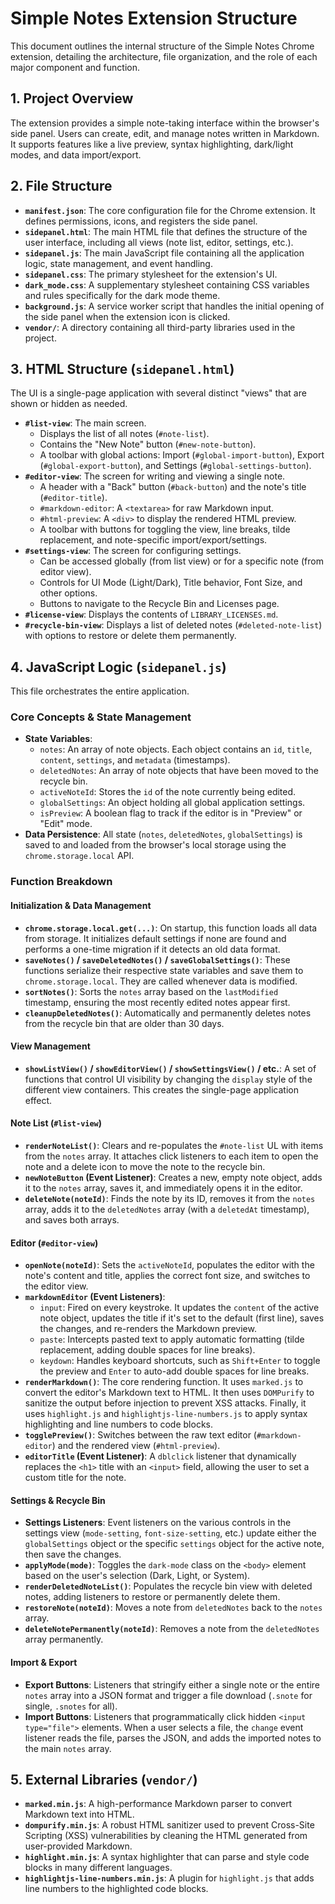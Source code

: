 # Simple Notes Extension Structure

This document outlines the internal structure of the Simple Notes Chrome extension, detailing the architecture, file organization, and the role of each major component and function.

## 1. Project Overview

The extension provides a simple note-taking interface within the browser's side panel. Users can create, edit, and manage notes written in Markdown. It supports features like a live preview, syntax highlighting, dark/light modes, and data import/export.

## 2. File Structure

-   **`manifest.json`**: The core configuration file for the Chrome extension. It defines permissions, icons, and registers the side panel.
-   **`sidepanel.html`**: The main HTML file that defines the structure of the user interface, including all views (note list, editor, settings, etc.).
-   **`sidepanel.js`**: The main JavaScript file containing all the application logic, state management, and event handling.
-   **`sidepanel.css`**: The primary stylesheet for the extension's UI.
-   **`dark_mode.css`**: A supplementary stylesheet containing CSS variables and rules specifically for the dark mode theme.
-   **`background.js`**: A service worker script that handles the initial opening of the side panel when the extension icon is clicked.
-   **`vendor/`**: A directory containing all third-party libraries used in the project.

## 3. HTML Structure (`sidepanel.html`)

The UI is a single-page application with several distinct "views" that are shown or hidden as needed.

-   **`#list-view`**: The main screen.
    -   Displays the list of all notes (`#note-list`).
    -   Contains the "New Note" button (`#new-note-button`).
    -   A toolbar with global actions: Import (`#global-import-button`), Export (`#global-export-button`), and Settings (`#global-settings-button`).
-   **`#editor-view`**: The screen for writing and viewing a single note.
    -   A header with a "Back" button (`#back-button`) and the note's title (`#editor-title`).
    -   `#markdown-editor`: A `<textarea>` for raw Markdown input.
    -   `#html-preview`: A `<div>` to display the rendered HTML preview.
    -   A toolbar with buttons for toggling the view, line breaks, tilde replacement, and note-specific import/export/settings.
-   **`#settings-view`**: The screen for configuring settings.
    -   Can be accessed globally (from list view) or for a specific note (from editor view).
    -   Controls for UI Mode (Light/Dark), Title behavior, Font Size, and other options.
    -   Buttons to navigate to the Recycle Bin and Licenses page.
-   **`#license-view`**: Displays the contents of `LIBRARY_LICENSES.md`.
-   **`#recycle-bin-view`**: Displays a list of deleted notes (`#deleted-note-list`) with options to restore or delete them permanently.

## 4. JavaScript Logic (`sidepanel.js`)

This file orchestrates the entire application.

### Core Concepts & State Management

-   **State Variables**:
    -   `notes`: An array of note objects. Each object contains an `id`, `title`, `content`, `settings`, and `metadata` (timestamps).
    -   `deletedNotes`: An array of note objects that have been moved to the recycle bin.
    -   `activeNoteId`: Stores the `id` of the note currently being edited.
    -   `globalSettings`: An object holding all global application settings.
    -   `isPreview`: A boolean flag to track if the editor is in "Preview" or "Edit" mode.
-   **Data Persistence**: All state (`notes`, `deletedNotes`, `globalSettings`) is saved to and loaded from the browser's local storage using the `chrome.storage.local` API.

### Function Breakdown

#### Initialization & Data Management

-   **`chrome.storage.local.get(...)`**: On startup, this function loads all data from storage. It initializes default settings if none are found and performs a one-time migration if it detects an old data format.
-   **`saveNotes()` / `saveDeletedNotes()` / `saveGlobalSettings()`**: These functions serialize their respective state variables and save them to `chrome.storage.local`. They are called whenever data is modified.
-   **`sortNotes()`**: Sorts the `notes` array based on the `lastModified` timestamp, ensuring the most recently edited notes appear first.
-   **`cleanupDeletedNotes()`**: Automatically and permanently deletes notes from the recycle bin that are older than 30 days.

#### View Management

-   **`showListView()` / `showEditorView()` / `showSettingsView()` / etc.**: A set of functions that control UI visibility by changing the `display` style of the different view containers. This creates the single-page application effect.

#### Note List (`#list-view`)

-   **`renderNoteList()`**: Clears and re-populates the `#note-list` UL with items from the `notes` array. It attaches click listeners to each item to open the note and a delete icon to move the note to the recycle bin.
-   **`newNoteButton` (Event Listener)**: Creates a new, empty note object, adds it to the `notes` array, saves it, and immediately opens it in the editor.
-   **`deleteNote(noteId)`**: Finds the note by its ID, removes it from the `notes` array, adds it to the `deletedNotes` array (with a `deletedAt` timestamp), and saves both arrays.

#### Editor (`#editor-view`)

-   **`openNote(noteId)`**: Sets the `activeNoteId`, populates the editor with the note's content and title, applies the correct font size, and switches to the editor view.
-   **`markdownEditor` (Event Listeners)**:
    -   `input`: Fired on every keystroke. It updates the `content` of the active note object, updates the title if it's set to the default (first line), saves the changes, and re-renders the Markdown preview.
    -   `paste`: Intercepts pasted text to apply automatic formatting (tilde replacement, adding double spaces for line breaks).
    -   `keydown`: Handles keyboard shortcuts, such as `Shift+Enter` to toggle the preview and `Enter` to auto-add double spaces for line breaks.
-   **`renderMarkdown()`**: The core rendering function. It uses `marked.js` to convert the editor's Markdown text to HTML. It then uses `DOMPurify` to sanitize the output before injection to prevent XSS attacks. Finally, it uses `highlight.js` and `highlightjs-line-numbers.js` to apply syntax highlighting and line numbers to code blocks.
-   **`togglePreview()`**: Switches between the raw text editor (`#markdown-editor`) and the rendered view (`#html-preview`).
-   **`editorTitle` (Event Listener)**: A `dblclick` listener that dynamically replaces the `<h1>` title with an `<input>` field, allowing the user to set a custom title for the note.

#### Settings & Recycle Bin

-   **Settings Listeners**: Event listeners on the various controls in the settings view (`mode-setting`, `font-size-setting`, etc.) update either the `globalSettings` object or the specific `settings` object for the active note, then save the changes.
-   **`applyMode(mode)`**: Toggles the `dark-mode` class on the `<body>` element based on the user's selection (Dark, Light, or System).
-   **`renderDeletedNoteList()`**: Populates the recycle bin view with deleted notes, adding listeners to restore or permanently delete them.
-   **`restoreNote(noteId)`**: Moves a note from `deletedNotes` back to the `notes` array.
-   **`deleteNotePermanently(noteId)`**: Removes a note from the `deletedNotes` array permanently.

#### Import & Export

-   **Export Buttons**: Listeners that stringify either a single note or the entire `notes` array into a JSON format and trigger a file download (`.snote` for single, `.snotes` for all).
-   **Import Buttons**: Listeners that programmatically click hidden `<input type="file">` elements. When a user selects a file, the `change` event listener reads the file, parses the JSON, and adds the imported notes to the main `notes` array.

## 5. External Libraries (`vendor/`)

-   **`marked.min.js`**: A high-performance Markdown parser to convert Markdown text into HTML.
-   **`dompurify.min.js`**: A robust HTML sanitizer used to prevent Cross-Site Scripting (XSS) vulnerabilities by cleaning the HTML generated from user-provided Markdown.
-   **`highlight.min.js`**: A syntax highlighter that can parse and style code blocks in many different languages.
-   **`highlightjs-line-numbers.min.js`**: A plugin for `highlight.js` that adds line numbers to the highlighted code blocks.
